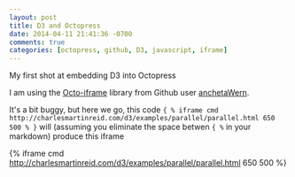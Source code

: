 ```yaml
---
layout: post
title: D3 and Octopress
date: 2014-04-11 21:41:36 -0700
comments: true
categories: [octopress, github, D3, javascript, iframe]
---
```


My first shot at embedding D3 into Octopress

I am using the [Octo-iframe](https://github.com/anchetaWern/octo-iframe) library
from Github user [anchetaWern](https://github.com/anchetaWern/).

It's a bit buggy, but here we go, this code ```{ % iframe cmd http://charlesmartinreid.com/d3/examples/parallel/parallel.html 650 500 % }``` will 
(assuming you eliminate the space betwen ```{ %``` in your markdown) produce this iframe

{% iframe cmd http://charlesmartinreid.com/d3/examples/parallel/parallel.html 650 500 %}


